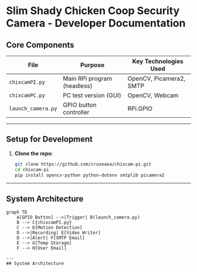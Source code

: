 # Slim Shady Chicken Coop Security Camera - Developer Documentation

## Core Components
| File               | Purpose                                | Key Technologies Used       |
|--------------------|----------------------------------------|-----------------------------|
| `chixcamPI.py`     | Main RPi program (headless)            | OpenCV, Picamera2, SMTP     |
| `chixcamPC.py`     | PC test version (GUI)                  | OpenCV, Webcam              |
| `launch_camera.py` | GPIO button controller                 | RPi.GPIO                    |

---

## Setup for Development
1. **Clone the repo**:
   ```bash
   git clone https://github.com/cruseaea/chixcam-pi.git
   cd chixcam-pi
   pip install opencv-python python-dotenv smtplib picamera2

---

## System Architecture
```mermaid
graph TD
    A[GPIO Button] -->|Trigger| B(launch_camera.py)
    B --> C{chixcamPI.py}
    C --> D[Motion Detection]
    D -->|Recording| E[Video Writer]
    D -->|Alert| F[SMTP Email]
    E --> G[Temp Storage]
    F --> H[User Email]

---
## System Architecture

